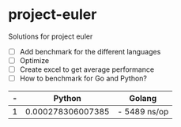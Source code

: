 # project-euler
Solutions for project euler


- [ ] Add benchmark for the different languages
- [ ] Optimize
- [ ] Create excel to get average performance
- [ ] How to benchmark for Go and Python?

| - | Python | Golang |
|--|--|--|
| 1 | 0.000278306007385 | - 5489 ns/op|
